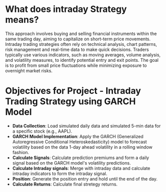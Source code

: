 # What does intraday Strategy means?
This approach involves buying and selling financial instruments within the same trading day, aiming to capitalize on short-term price movements. Intraday trading strategies often rely on technical analysis, chart patterns, risk management and real-time data to make quick decisions. Traders typically use various indicators, such as moving averages, volume analysis, and volatility measures, to identify potential entry and exit points. The goal is to profit from small price fluctuations while minimizing exposure to overnight market risks.


# Objectives for Project - Intraday Trading Strategy using GARCH Model
- **Data Collection**: Load simulated daily data and simulated 5-min data for a specific stock (e.g., AAPL).
- **GARCH Model Implementation**: Apply the GARCH (Generalized Autoregressive Conditional Heteroskedasticity) model to forecast volatility based on the data 1-day ahead volatility in a rolling window fashion.
- **Calculate Signals**: Calculate prediction premiums and form a daily signal based on the GARCH model's volatility predictions.
- **Calculate Intraday signals**: Merge with intraday data and calculate intraday indicators to form the intraday signal.
- **Position**: Generate the position entry and hold until the end of the day.
- **Calculate Returns**: Calculate final stretegy returns.
